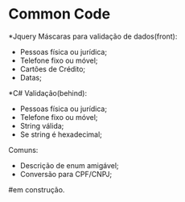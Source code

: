 # Common Code

*Jquery
Máscaras para validação de dados(front): 
 - Pessoas física ou jurídica;
 - Telefone fixo ou móvel;
 - Cartões de Crédito;
 - Datas;

*C#
Validação(behind):
 - Pessoas física ou jurídica;
 - Telefone fixo ou móvel;
 - String válida;
 - Se string é hexadecimal;

Comuns:
 - Descrição de enum amigável;
 - Conversão para CPF/CNPJ;

#em construção.
